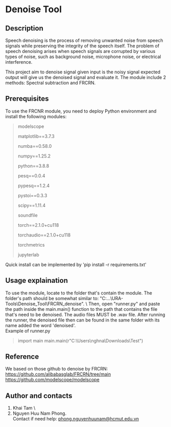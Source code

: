 # Denoise Tool
## Description
Speech denoising is the process of removing unwanted noise from speech signals while preserving the integrity of the speech itself. 
The problem of speech denoising arises when speech signals are corrupted by various types of noise, such as background noise, microphone noise, or electrical interference.

This project aim to denoise signal given input is the noisy signal expected output will give us the denoised signal and evaluate it. The module include 2 methods: Spectral subtraction and FRCRN.

## Prerequisites
To use the FRCNR module, you need to deploy Python environment and install the following modules:

> modelscope
> 
> matplotlib==3.7.3
> 
> numba==0.58.0
> 
> numpy==1.25.2
> 
> python==3.8.8
> 
> pesq==0.0.4
> 
> pypesq==1.2.4
> 
> pystoi==0.3.3
> 
> scipy==1.11.4
> 
> soundfile
> 
> torch==2.1.0+cu118
> 
> torchaudio==2.1.0+cu118
> 
> torchmetrics
> 
> jupyterlab

Quick install can be implemented by 'pip install -r requirements.txt'
## Usage explaination
To use the module, locate to the folder that's contain the module. The folder's path should be somewhat similar to: "C:\...\URA-Tools\Denoise_Tool\FRCRN_denoise". \ 
Then, open "runner.py" and paste the path inside the main.main() function to the path that contains the file that's need to be denoised. The audio files MUST be .wav file.
After running the runner, the denoised file then can be found in the same folder with its name added the word 'denoised'. \
Example of runner.py

> 
> import main
> main.main(r"C:\Users\nghna\Downloads\Test")
>


## Reference
We based on those github to denoise by FRCRN: \
https://github.com/alibabasglab/FRCRN/tree/main  \
https://github.com/modelscope/modelscope

## Author and contacts
1. Khai Tam \
2. Nguyen Huu Nam Phong. \
Contact if need help: phong.nguyenhuunam@hcmut.edu.vn


